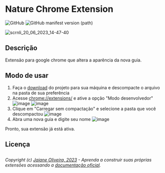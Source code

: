 # Nature Chrome Extension
![GitHub](https://img.shields.io/github/license/jaianeoliveira/nature-chrome-theme)
![GitHub manifest version (path)](https://img.shields.io/github/manifest-json/v/jaianeoliveira/nature-chrome-theme)

![scrnli_20_06_2023_14-47-40](https://github.com/JaianeOliveira/nature-chrome-theme/assets/82323559/f3cc49a6-d709-49c8-b635-9798b06b52fd)

## Descrição
Extensão para google chrome que altera a aparência da nova guia. 

## Modo de usar
1. Faça o [download](https://github.com/JaianeOliveira/nature-chrome-theme/archive/refs/heads/main.zip) do projeto para sua máquina e descompacte o arquivo na pasta de sua preferência
3. Acesse [chrome://extensions/](chrome://extensions/) e ative a opção "Modo desenvolvedor"
![image](https://github.com/JaianeOliveira/nature-chrome-theme/assets/82323559/6beb5216-9d0d-416a-b2a3-e6e97f7b4aea)
![image](https://github.com/JaianeOliveira/nature-chrome-theme/assets/82323559/6d16a281-97eb-4dad-8c41-9ae6eeb87f91)
3. Clique em "Carregar sem compactação" e selecione a pasta que você descompactou
![image](https://github.com/JaianeOliveira/nature-chrome-theme/assets/82323559/d81eed6e-3c01-438b-b754-22bb4d930c95)
4. Abra uma nova guia e digite seu nome
![image](https://github.com/JaianeOliveira/nature-chrome-theme/assets/82323559/f515617e-6ae7-44f4-a530-2cf2de3fc17c)

Pronto, sua extensão já está ativa.

## Licença


##
###### *Copyright (c) [Jaiane Oliveira, 2023](https://github.com/jaianeoliveira)* - *Aprenda a construir suas próprias extensões acessando a [documentação oficial](https://developer.chrome.com/docs/extensions/mv3/).*

